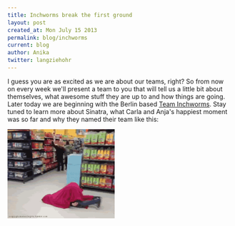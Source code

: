 ```yaml
---
title: Inchworms break the first ground
layout: post
created_at: Mon July 15 2013
permalink: blog/inchworms
current: blog
author: Anika
twitter: langziehohr
---
```


I guess you are as excited as we are about our teams, right?
So from now on every week we'll present a team to you that will tell us a little bit about themselves, what awesome stuff they are up to and how things are going.
Later today we are beginning with the Berlin based <a href="http://inchworms.net/blog/">Team Inchworms</a>. Stay tuned to learn more about Sinatra, what Carla and Anja's happiest moment was so far and why they named their team like this:

<img src="inchworms.gif" height="200">